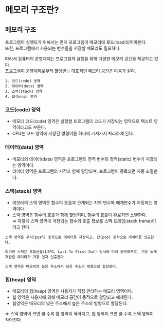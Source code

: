 # 메모리 구조란?

## **메모리 구조**  
프로그램이 실행되기 위해서는 먼저 프로그램이 메모리에 로드(load)되어야한다.  
또한, 프로그램에서 사용되는 변수들을 저장할 메모리도 필요하다.  
  
  따라서 컴퓨터의 운영체제는 프로그램의 실행을 위해 다양한 메모리 공간을 제공하고 있다.  
  프로그램이 운영체제로부터 할당받는 대표적인 메모리 공간은 다음과 같다.  

~~~  
1. 코드(code) 영역
2. 데이터(data) 영역
3. 스택(stack) 영역
4. 힙(heap) 영역
~~~  

### 코드(code) 영역  
* 메모리 코드(code) 영역은 실행할 프로그램의 코드가 저장되는 영역으로 텍스트 영역이라고도 부른다.  
* CPU는 코드 영역에 저장된 명령어를 하나씩 가져가서 처리하게 된다.  

### 데이터(data) 영역  
* 메모리의 데이터(data) 영역은 프로그램의 전역 변수와 정적(static) 변수가 저장되는 영역이다.  
* 데이터 영역은 프로그램의 시작과 함께 할당되며, 프로그램이 종료되면 자동 소멸한다.   
  
### 스택(stack) 영역  
* 메모리의 스택 영역은 함수의 호출과 관계되는 지역 변수와 매개변수가 저장되는 영역이다.  
* 스택 영역은 함수의 호출과 함께 할당되며, 함수의 호출이 완료되면 소멸한다.  
⇒ 이렇게 스택 영역에 저장되는 함수의 호출 정보를 스택 프레임(stack frame)이라고 한다.  

~~~  
스택 영역은 푸시(push) 동작으로 데이터를 저장하고, 팝(pop) 동작으로 데이터를 인출한다.

이러한 스택은 후입선출(LIFO, Last-In First-Out) 방식에 따라 동작하므로, 가장 늦게 저장된 데이터가 가장 먼저 인출된다.

스택 영역은 메모리의 높은 주소에서 낮은 주소의 방향으로 할당된다.  
~~~  
### 힙(heap) 영역  
* 메모리의 힙(heap) 영역은 사용자가 직접 관리하는 메모리 영역이다.  
* 힙 영역은 사용자에 의해 메모리 공간이 동적으로 할당되고 해제된다.  
* 힙영역은  메모리의 낮은 주소에서 높은 주소의 방향으로 할당된다.  

⇒ 스택 영역이 크면 클 수록 힙 영역이 작아지고, 힙 영역이 크면 클 수록 스택 영역이 작아진다
